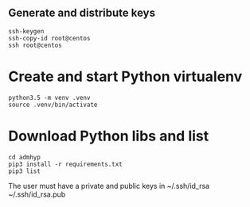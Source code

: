 ## Generate and distribute keys
```
ssh-keygen
ssh-copy-id root@centos
ssh root@centos
```

# Create and start Python virtualenv
```
python3.5 -m venv .venv
source .venv/bin/activate
```
# Download Python libs and list
```
cd admhyp
pip3 install -r requirements.txt
pip3 list
```

The user must have a private and public keys in ~/.ssh/id_rsa ~/.ssh/id_rsa.pub
